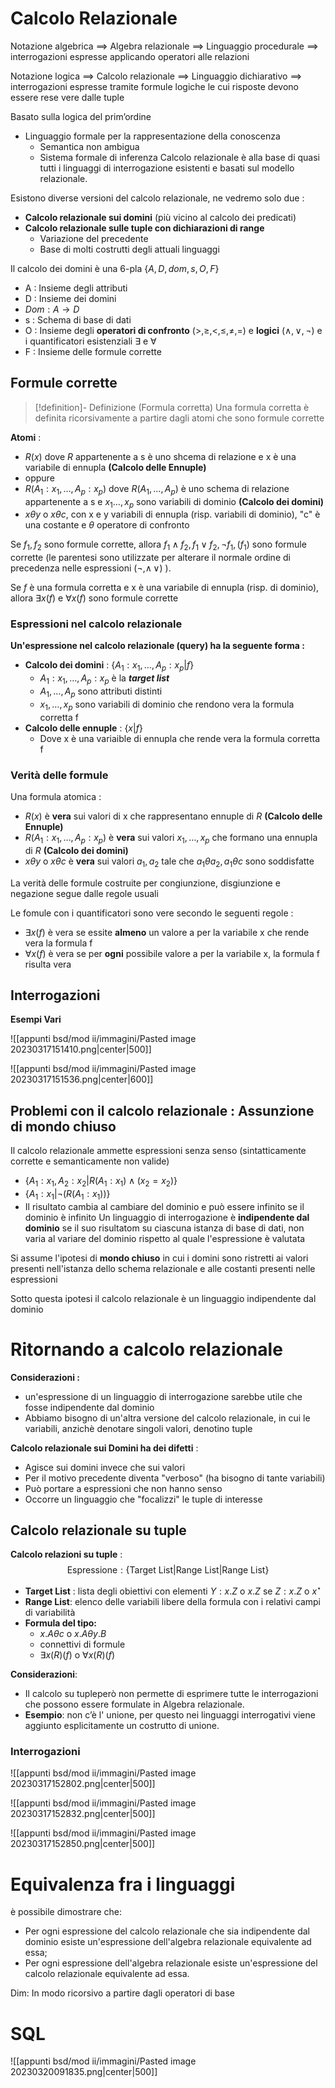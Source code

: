 
# Calcolo Relazionale

Notazione algebrica $\implies$ Algebra relazionale $\implies$ Linguaggio procedurale $\implies$ interrogazioni espresse applicando operatori alle relazioni 

Notazione logica $\implies$ Calcolo relazionale $\implies$ Linguaggio dichiarativo $\implies$ interrogazioni espresse tramite formule logiche le cui risposte devono essere rese vere dalle tuple

Basato sulla logica del prim’ordine
- Linguaggio formale per la rappresentazione della conoscenza 
	- Semantica non ambigua
	- Sistema formale di inferenza
Calcolo relazionale è alla base di quasi tutti i linguaggi di interrogazione esistenti e basati sul modello relazionale.

Esistono diverse versioni del calcolo relazionale, ne vedremo solo due :
- **Calcolo relazionale sui domini** (più vicino al calcolo dei predicati)
- **Calcolo relazionale sulle tuple con dichiarazioni di range** 
	- Variazione del precedente 
	- Base di molti costrutti degli attuali linguaggi

Il calcolo dei domini è una 6-pla $\{A,D,dom,s,O,F\}$
- A : Insieme degli attributi
- D : Insieme dei domini
- $Dom:A\to D$
- s : Schema di base di dati
- O : Insieme degli **operatori di confronto** $(\gt,\geq,\lt,\leq,\neq,=)$ e **logici** $(\land,\lor,\neg)$ e i quantificatori esistenziali $\exists$ e $\forall$ 
- F : Insieme delle formule corrette

## Formule corrette

>[!definition]- Definizione (Formula corretta)
>Una formula corretta è definita ricorsivamente a partire dagli atomi che sono formule corrette

**Atomi** : 
- $R(x)$ dove $R$ appartenente a s è uno shcema di relazione e x è una variabile di ennupla **(Calcolo delle Ennuple)**
- oppure
- $R(A_1:x_1,\dots,A_p:x_p)$ dove $R(A_1,\dots ,A_p)$ è uno schema di relazione appartenente a s e $x_1\dots,x_p$ sono variabili di dominio **(Calcolo dei domini)**
- $x\theta y$ o $x\theta c$, con x e y variabili di ennupla (risp. variabili di dominio), "c" è una costante e $\theta$ operatore di confronto

Se $f_1,f_2$ sono formule corrette, allora $f_1\land f_2,f_1\lor f_2,\neg f_1,(f_1)$ sono formule corrette (le parentesi sono utilizzate per alterare il normale ordine di precedenza nelle espressioni $(\neg,\land\,\lor)$ ).

Se $f$ è una formula corretta e x è una variabile di ennupla (risp. di dominio), allora $\exists x(f)$ e $\forall x(f)$ sono formule corrette

### Espressioni nel calcolo relazionale

**Un'espressione nel calcolo relazionale (query) ha la seguente forma :**
- **Calcolo dei domini** : $\{A_1:x_1,\dots,A_p:x_p|f\}$
	- $A_1:x_1,\dots,A_p:x_p$ è la **_target list_**
	- $A_1,\dots,A_p$ sono attributi distinti
	- $x_1,\dots,x_p$ sono variabili di dominio che rendono vera la formula corretta f
- **Calcolo delle ennuple** : $\{x|f\}$
	- Dove x è una variaible di ennupla che rende vera la formula corretta f

### Verità delle formule

Una formula atomica :
- $R(x)$ è **vera** sui valori di x che rappresentano ennuple di $R$ **(Calcolo delle Ennuple)**
- $R(A_1:x_1,\dots,A_p:x_p)$ è **vera** sui valori $x_1,\dots,x_p$ che formano una ennupla di $R$ **(Calcolo dei domini)**
- $x\theta y$ o  $x\theta c$ è **vera** sui valori $a_1,a_2$ tale che $a_1\theta a_2,a_1\theta c$ sono soddisfatte

La verità delle formule costruite per congiunzione, disgiunzione e negazione segue dalle regole usuali

Le fomule con i quantificatori sono vere secondo le seguenti regole : 
- $\exists x(f)$ è vera se essite **almeno** un valore a per la variabile x che rende vera la formula f
- $\forall x(f)$ è vera se per **ogni** possibile valore a per la variabile x, la formula f risulta vera

## Interrogazioni

**Esempi Vari**

![[appunti bsd/mod ii/immagini/Pasted image 20230317151410.png|center|500]]

![[appunti bsd/mod ii/immagini/Pasted image 20230317151536.png|center|600]]

## Problemi con il calcolo relazionale : Assunzione di mondo chiuso

Il calcolo relazionale ammette espressioni senza senso (sintatticamente corrette e semanticamente non valide)
- $\{A_1:x_1,A_2:x_2|R(A_1:x_1)\land(x_2=x_2)\}$
- $\{A_1:x_1|\neg(R(A_1:x_1))\}$
- Il risultato cambia al cambiare del dominio e può essere infinito se il dominio è infinito
Un linguaggio di interrogazione è **indipendente dal dominio** se il suo risultatom su ciascuna istanza di base di dati, non varia al variare del dominio rispetto al quale l'espressione è valutata

Si assume l'ipotesi di **mondo chiuso** in cui i domini sono ristretti ai valori presenti nell'istanza dello schema relazionale e alle costanti presenti nelle espressioni

Sotto questa ipotesi il calcolo relazionale è un linguaggio indipendente dal dominio

# Ritornando a calcolo relazionale

**Considerazioni :**
- un'espressione di un linguaggio di interrogazione sarebbe utile che fosse indipendente dal dominio
- Abbiamo bisogno di un'altra versione del calcolo relazionale, in cui le variabili, anzichè denotare singoli valori, denotino tuple

**Calcolo relazionale sui Domini ha dei difetti** : 
- Agisce sui domini invece che sui valori
- Per il motivo precedente diventa "verboso" (ha bisogno di tante variabili)
- Può portare a espressioni che non hanno senso
- Occorre un linguaggio che "focalizzi" le tuple di interesse

## Calcolo relazionale su tuple

**Calcolo relazioni su tuple** : 
$$\text{Espressione}:\{\text{Target List}|\text{Range List}|\text{Range List}\}$$
- **Target List** : lista degli obiettivi con elementi $Y:x.Z$ o $x.Z$ se $Z:x.Z$ o $x^\star$
- **Range List**: elenco delle variabili libere della formula con i relativi campi di variabilità
- **Formula del tipo:**
	- $x.A\theta c$ o $x.A\theta y.B$
	- connettivi di formule
	- $\exists x(R)(f)$ o $\forall x(R)(f)$

**Considerazioni**:
- Il calcolo su tupleperò non permette di esprimere tutte le interrogazioni che possono essere formulate in Algebra relazionale.
- **Esempio**: non c’è l' unione, per questo nei linguaggi interrogativi viene aggiunto esplicitamente un costrutto di unione.

### Interrogazioni

![[appunti bsd/mod ii/immagini/Pasted image 20230317152802.png|center|500]]

![[appunti bsd/mod ii/immagini/Pasted image 20230317152832.png|center|500]]

![[appunti bsd/mod ii/immagini/Pasted image 20230317152850.png|center|500]]

# Equivalenza fra i linguaggi

è possibile dimostrare che:
- Per ogni espressione del calcolo relazionale che sia indipendente dal dominio esiste un'espressione dell'algebra relazionale equivalente ad essa;
- Per ogni espressione dell'algebra relazionale esiste un'espressione del calcolo relazionale equivalente ad essa.

Dim: In modo ricorsivo a partire dagli operatori di base

# SQL

![[appunti bsd/mod ii/immagini/Pasted image 20230320091835.png|center|500]]

  